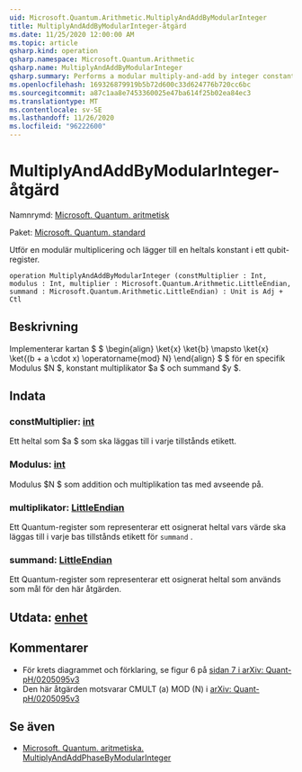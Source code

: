 ```yaml
---
uid: Microsoft.Quantum.Arithmetic.MultiplyAndAddByModularInteger
title: MultiplyAndAddByModularInteger-åtgärd
ms.date: 11/25/2020 12:00:00 AM
ms.topic: article
qsharp.kind: operation
qsharp.namespace: Microsoft.Quantum.Arithmetic
qsharp.name: MultiplyAndAddByModularInteger
qsharp.summary: Performs a modular multiply-and-add by integer constants on a qubit register.
ms.openlocfilehash: 169326879919b5b72d600c33d624776b720cc6bc
ms.sourcegitcommit: a87c1aa8e7453360025e47ba614f25b02ea84ec3
ms.translationtype: MT
ms.contentlocale: sv-SE
ms.lasthandoff: 11/26/2020
ms.locfileid: "96222600"
---
```

# <a name="multiplyandaddbymodularinteger-operation"></a>MultiplyAndAddByModularInteger-åtgärd

Namnrymd: [Microsoft. Quantum. aritmetisk](xref:Microsoft.Quantum.Arithmetic)

Paket: [Microsoft. Quantum. standard](https://nuget.org/packages/Microsoft.Quantum.Standard)


Utför en modulär multiplicering och lägger till en heltals konstant i ett qubit-register.

```qsharp
operation MultiplyAndAddByModularInteger (constMultiplier : Int, modulus : Int, multiplier : Microsoft.Quantum.Arithmetic.LittleEndian, summand : Microsoft.Quantum.Arithmetic.LittleEndian) : Unit is Adj + Ctl
```


## <a name="description"></a>Beskrivning

Implementerar kartan $ $ \begin{align} \ket{x} \ket{b} \mapsto \ket{x} \ket{(b + a \cdot x) \operatorname{mod} N} \end{align} $ $ för en specifik Modulus $N $, konstant multiplikator $a $ och summand $y $.

## <a name="input"></a>Indata

### <a name="constmultiplier--int"></a>constMultiplier: [int](xref:microsoft.quantum.lang-ref.int)

Ett heltal som $a $ som ska läggas till i varje tillstånds etikett.


### <a name="modulus--int"></a>Modulus: [int](xref:microsoft.quantum.lang-ref.int)

Modulus $N $ som addition och multiplikation tas med avseende på.


### <a name="multiplier--littleendian"></a>multiplikator: [LittleEndian](xref:Microsoft.Quantum.Arithmetic.LittleEndian)

Ett Quantum-register som representerar ett osignerat heltal vars värde ska läggas till i varje bas tillstånds etikett för `summand` .


### <a name="summand--littleendian"></a>summand: [LittleEndian](xref:Microsoft.Quantum.Arithmetic.LittleEndian)

Ett Quantum-register som representerar ett osignerat heltal som används som mål för den här åtgärden.



## <a name="output--unit"></a>Utdata: [enhet](xref:microsoft.quantum.lang-ref.unit)



## <a name="remarks"></a>Kommentarer

- För krets diagrammet och förklaring, se figur 6 på [sidan 7 i arXiv: Quant-pH/0205095v3](https://arxiv.org/pdf/quant-ph/0205095v3.pdf#page=7)
- Den här åtgärden motsvarar CMULT (a) MOD (N) i [arXiv: Quant-pH/0205095v3](https://arxiv.org/pdf/quant-ph/0205095v3.pdf)

## <a name="see-also"></a>Se även

- [Microsoft. Quantum. aritmetiska. MultiplyAndAddPhaseByModularInteger](xref:Microsoft.Quantum.Arithmetic.MultiplyAndAddPhaseByModularInteger)